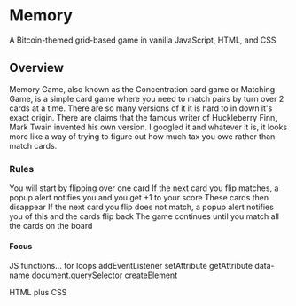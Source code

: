 # Memory

A Bitcoin-themed grid-based game in vanilla JavaScript, HTML, and CSS

## Overview

Memory Game, also known as the Concentration card game or Matching Game, is a simple card game where you need to match pairs by turn over 2 cards at a time. There are so many versions of it it is hard to in down it's exact origin. There are claims that the famous writer of Huckleberry Finn, Mark Twain invented his own version. I googled it and whatever it is, it looks more like a way of trying to figure out how much tax you owe rather than match cards.
### Rules

You will start by flipping over one card
If the next card you flip matches, a popup alert notifies you and you get +1 to your score
These cards then disappear
If the next card you flip does not match, a popup alert notifies you of this and the cards flip back
The game continues until you match all the cards on the board


#### Focus 
JS functions...
for loops
addEventListener
setAttribute
getAttribute
data-name
document.querySelector
createElement

HTML plus CSS

 
